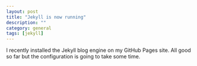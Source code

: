 ```yaml
---
layout: post
title: "Jekyll is now running"
description: ""
category: general
tags: [jekyll]
---
```

I recently installed the Jekyll blog engine on my GitHub Pages site. All good so far but the configuration is going to take some time. 
